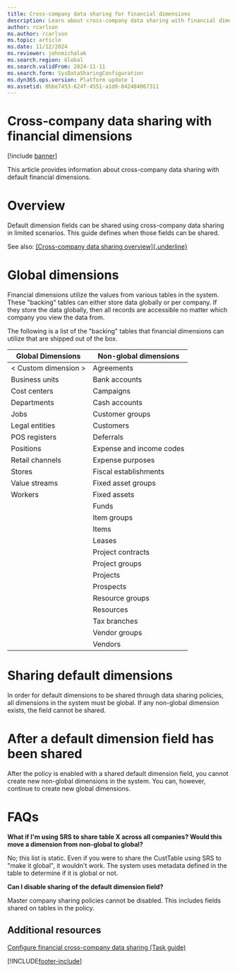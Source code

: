 ```yaml
---
title: Cross-company data sharing for financial dimensions
description: Learn about cross-company data sharing with financial dimensions.
author: rcarlson
ms.author: rcarlson
ms.topic: article
ms.date: 11/12/2024
ms.reviewer: johnmichalak
ms.search.region: Global
ms.search.validFrom: 2024-11-11
ms.search.form: SysDataSharingConfiguration
ms.dyn365.ops.version: Platform update 1
ms.assetid: 0bbe7453-624f-4551-a1d0-842484067311
---
```


# Cross-company data sharing with financial dimensions

[!include [banner](../includes/banner.md)]

This article provides information about cross-company data sharing with default financial dimensions.  

# Overview

Default dimension fields can be shared using cross-company data sharing
in limited scenarios. This guide defines when those fields can be
shared.

See also: [[Cross-company data sharing
overview]{.underline}](https://learn.microsoft.com/en-us/dynamics365/fin-ops-core/dev-itpro/sysadmin/srs-overview)

# Global dimensions

Financial dimensions utilize the values from various tables in the
system. These \"backing\" tables can either store data globally or per
company. If they store the data globally, then all records are
accessible no matter which company you view the data from.

The following is a list of the \"backing\" tables that financial
dimensions can utilize that are shipped out of the box.

  |Global Dimensions       | Non-global dimensions |
  |------------------------| ----------------------|
  | \< Custom dimension \> | Agreements            |
  | Business units         | Bank accounts         |
  | Cost centers           | Campaigns             |
  | Departments            | Cash accounts         |
  | Jobs                   | Customer groups       |
  | Legal entities         | Customers             |
  | POS registers          | Deferrals             |
  | Positions              | Expense and income codes |
  | Retail channels        | Expense purposes |
  | Stores                 | Fiscal establishments |
  | Value streams          | Fixed asset groups    |
  | Workers                | Fixed assets          |
  |                        | Funds                 |
  |                        | Item groups           |
  |                        | Items                 |
  |                        | Leases                |
  |                        | Project contracts     |
  |                        | Project groups        |
  |                        | Projects              |
  |                        | Prospects             |
  |                        | Resource groups       |
  |                        | Resources             |
  |                        | Tax branches          |
  |                        | Vendor groups         |
  |                        | Vendors               |

# Sharing default dimensions

In order for default dimensions to be shared through data sharing
policies, all dimensions in the system must be global. If any non-global
dimension exists, the field cannot be shared.

# After a default dimension field has been shared

After the policy is enabled with a shared default dimension field, you
cannot create new non-global dimensions in the system. You can, however,
continue to create new global dimensions.

# FAQs

**What if I\'m using SRS to share table X across all companies? Would
this move a dimension from non-global to global?**

No; this list is static. Even if you were to share the CustTable using
SRS to \"make it global\", it wouldn\'t work. The system uses metadata
defined in the table to determine if it is global or not.

**Can I disable sharing of the default dimension field?**

Master company sharing policies cannot be disabled. This includes fields
shared on tables in the policy.

## Additional resources

[Configure financial cross-company data sharing (Task guide)](../data-entities/tasks/configure-financial-cross-company-data-sharing.md)





[!INCLUDE[footer-include](../../../includes/footer-banner.md)]

